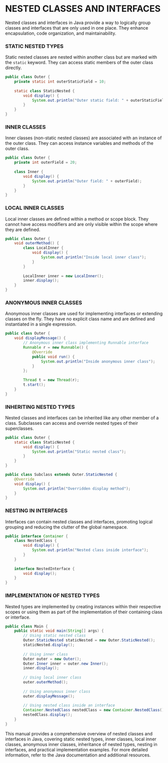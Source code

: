# NESTED CLASSES AND INTERFACES

Nested classes and interfaces in Java provide a way to logically group classes and interfaces that are only used in one place. They enhance encapsulation, code organization, and maintainability.

### STATIC NESTED TYPES

Static nested classes are nested within another class but are marked with the `static` keyword. They can access static members of the outer class directly.

```java
public class Outer {
    private static int outerStaticField = 10;
    
    static class StaticNested {
        void display() {
            System.out.println("Outer static field: " + outerStaticField);
        }
    }
}
```

### INNER CLASSES

Inner classes (non-static nested classes) are associated with an instance of the outer class. They can access instance variables and methods of the outer class.

```java
public class Outer {
    private int outerField = 20;
    
    class Inner {
        void display() {
            System.out.println("Outer field: " + outerField);
        }
    }
}
```

### LOCAL INNER CLASSES

Local inner classes are defined within a method or scope block. They cannot have access modifiers and are only visible within the scope where they are defined.

```java
public class Outer {
    void outerMethod() {
        class LocalInner {
            void display() {
                System.out.println("Inside local inner class");
            }
        }
        
        LocalInner inner = new LocalInner();
        inner.display();
    }
}
```

### ANONYMOUS INNER CLASSES

Anonymous inner classes are used for implementing interfaces or extending classes on the fly. They have no explicit class name and are defined and instantiated in a single expression.

```java
public class Outer {
    void displayMessage() {
        // Anonymous inner class implementing Runnable interface
        Runnable r = new Runnable() {
            @Override
            public void run() {
                System.out.println("Inside anonymous inner class");
            }
        };
        
        Thread t = new Thread(r);
        t.start();
    }
}
```

### INHERITING NESTED TYPES

Nested classes and interfaces can be inherited like any other member of a class. Subclasses can access and override nested types of their superclasses.

```java
public class Outer {
    static class StaticNested {
        void display() {
            System.out.println("Static nested class");
        }
    }
}

public class Subclass extends Outer.StaticNested {
    @Override
    void display() {
        System.out.println("Overridden display method");
    }
}
```

### NESTING IN INTERFACES

Interfaces can contain nested classes and interfaces, promoting logical grouping and reducing the clutter of the global namespace.

```java
public interface Container {
    class NestedClass {
        void display() {
            System.out.println("Nested class inside interface");
        }
    }
    
    interface NestedInterface {
        void display();
    }
}
```

### IMPLEMENTATION OF NESTED TYPES

Nested types are implemented by creating instances within their respective scopes or using them as part of the implementation of their containing class or interface.

```java
public class Main {
    public static void main(String[] args) {
        // Using static nested class
        Outer.StaticNested staticNested = new Outer.StaticNested();
        staticNested.display();
        
        // Using inner class
        Outer outer = new Outer();
        Outer.Inner inner = outer.new Inner();
        inner.display();
        
        // Using local inner class
        outer.outerMethod();
        
        // Using anonymous inner class
        outer.displayMessage();
        
        // Using nested class inside an interface
        Container.NestedClass nestedClass = new Container.NestedClass();
        nestedClass.display();
    }
}
```

This manual provides a comprehensive overview of nested classes and interfaces in Java, covering static nested types, inner classes, local inner classes, anonymous inner classes, inheritance of nested types, nesting in interfaces, and practical implementation examples. For more detailed information, refer to the Java documentation and additional resources.
